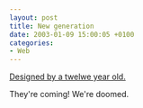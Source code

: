 ```yaml
---
layout: post
title: New generation
date: 2003-01-09 15:00:05 +0100
categories:
- Web
---
```

<a href="http://www.yuunalesca.org/weblog/" title="Holy Cow!">Designed by a twelwe year old.</a>

They're coming! We're doomed.
